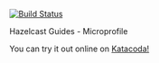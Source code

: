 [![Build Status](https://travis-ci.org/enozcan/guide-kubernetes-caching-hazelcast-microprofile.svg?branch=master)](https://travis-ci.org/enozcan/guide-kubernetes-caching-hazelcast-microprofile)

Hazelcast Guides - Microprofile

You can try it out online on [Katacoda!](https://www.katacoda.com/enesozcan)
